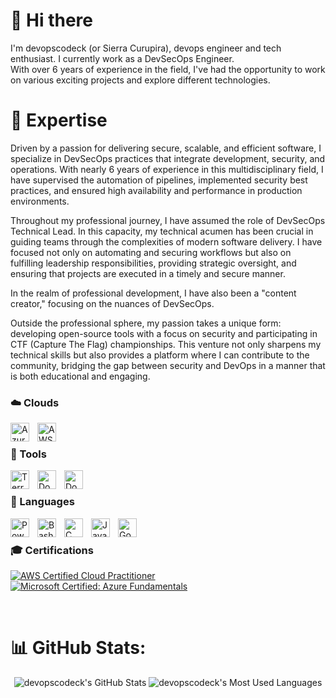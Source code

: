 # 👋 Hi there

I'm devopscodeck (or Sierra Curupira), devops engineer and tech enthusiast. I currently work as a DevSecOps Engineer.  
With over 6 years of experience in the field, I've had the opportunity to work on various exciting projects and explore different technologies.

# 🚀 Expertise
Driven by a passion for delivering secure, scalable, and efficient software, I specialize in DevSecOps practices that integrate development, security, and operations. With nearly 6 years of experience in this multidisciplinary field, I have supervised the automation of pipelines, implemented security best practices, and ensured high availability and performance in production environments.

Throughout my professional journey, I have assumed the role of DevSecOps Technical Lead. In this capacity, my technical acumen has been crucial in guiding teams through the complexities of modern software delivery. I have focused not only on automating and securing workflows but also on fulfilling leadership responsibilities, providing strategic oversight, and ensuring that projects are executed in a timely and secure manner.

In the realm of professional development, I have also been a "content creator," focusing on the nuances of DevSecOps.

Outside the professional sphere, my passion takes a unique form: developing open-source tools with a focus on security and participating in CTF (Capture The Flag) championships. This venture not only sharpens my technical skills but also provides a platform where I can contribute to the community, bridging the gap between security and DevOps in a manner that is both educational and engaging.


### ☁️ Clouds 

<img align="left" alt="Azure" width="30px" style="padding-right:10px;" src="https://cdn.jsdelivr.net/gh/devicons/devicon@latest/icons/azure/azure-original.svg" />
<img align="left" alt="AWS" width="30px" style="padding-right:10px;" src="https://cdn.jsdelivr.net/gh/devicons/devicon@latest/icons/amazonwebservices/amazonwebservices-original-wordmark.svg" />

</br>

### 🧰 Tools 

<img align="left" alt="Terraform" width="30px" style="padding-right:10px;" src="https://cdn.jsdelivr.net/gh/devicons/devicon@latest/icons/terraform/terraform-original.svg"/>
<img align="left" alt="Docker" width="30px" style="padding-right:10px;" src="https://cdn.jsdelivr.net/gh/devicons/devicon@latest/icons/docker/docker-original.svg" />
<img align="left" alt="Docker" width="30px" style="padding-right:10px;" src="https://cdn.jsdelivr.net/gh/devicons/devicon@latest/icons/gitlab/gitlab-original.svg" />



</br>

### 📜 Languages 

<img align="left" alt="Powershell" width="30px" style="padding-right:10px;" src="https://cdn.jsdelivr.net/gh/devicons/devicon@latest/icons/powershell/powershell-plain.svg" />
<img align="left" alt="Bash" width="30px" style="padding-right:10px;" src="https://cdn.jsdelivr.net/gh/devicons/devicon@latest/icons/bash/bash-original.svg" />
<img align="left" alt="C" width="30px" style="padding-right:10px;" src="https://cdn.jsdelivr.net/gh/devicons/devicon@latest/icons/python/python-original.svg" />
<img align="left" alt="Java" width="30px" style="padding-right:10px;" src="https://cdn.jsdelivr.net/gh/devicons/devicon@latest/icons/java/java-original.svg" />
<img align="left" alt="Go" width="30px" style="padding-right:10px;" src="https://cdn.jsdelivr.net/gh/devicons/devicon@latest/icons/go/go-original.svg" />

</br>

### 🎓 Certifications

<!--START_SECTION:badges-->
[![AWS Certified Cloud Practitioner](https://images.credly.com/size/110x110/images/00634f82-b07f-4bbd-a6bb-53de397fc3a6/image.png)](http://www.credly.com/badges/282bd9ef-b410-473b-ab35-91cdcc00fea3 "AWS Certified Cloud Practitioner")
[![Microsoft Certified: Azure Fundamentals](https://images.credly.com/size/110x110/images/be8fcaeb-c769-4858-b567-ffaaa73ce8cf/image.png)](http://www.credly.com/badges/0a089b91-cfd8-4f01-bf0f-b47239e87025 "Microsoft Certified: Azure Fundamentals")
<!--END_SECTION:badges-->


</br>




# 📊 GitHub Stats:
<p align="center">
  <img src="https://github-readme-stats.vercel.app/api?username=devopscodeck&show_icons=true&line_height=33&count_private=true&theme=merko" alt="devopscodeck's GitHub Stats" />
  <img src="https://github-readme-stats.vercel.app/api/top-langs/?username=devopscodeck&&hide=cmake,javascript,html,css,ags%20script,gsc&langs_count=4&line_height=35&theme=merko" alt="devopscodeck's Most Used Languages" />
</p>
